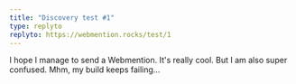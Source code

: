 ```yaml
---
title: "Discovery test #1"
type: replyto
replyto: https://webmention.rocks/test/1
---
```


I hope I manage to send a Webmention. It's really cool. But I am also super confused. Mhm, my build keeps failing…